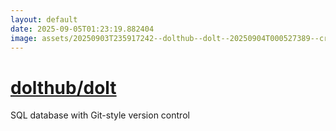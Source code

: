 ```yaml
---
layout: default
date: 2025-09-05T01:23:19.882404
image: assets/20250903T235917242--dolthub--dolt--20250904T000527389--cropped.png
---
```


# [dolthub/dolt](https://github.com/dolthub/dolt)

SQL database with Git-style version control
